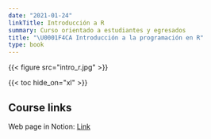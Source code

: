```yaml
---
date: "2021-01-24"
linkTitle: Introducción a R
summary: Curso orientado a estudiantes y egresados
title: "\U0001F4CA Introducción a la programación en R"
type: book
---
```


{{< figure src="intro_r.jpg" >}}

{{< toc hide_on="xl" >}}

## Course links

Web page in Notion: [Link](https://segana.notion.site/Curso-Introductorio-a-la-programaci-n-en-R-3481b6f07adb41a08f1958058ea8850e)


